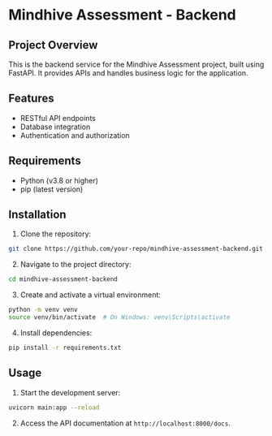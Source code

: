 # Mindhive Assessment - Backend

## Project Overview

This is the backend service for the Mindhive Assessment project, built using FastAPI. It provides APIs and handles business logic for the application.

## Features

- RESTful API endpoints
- Database integration
- Authentication and authorization

## Requirements

- Python (v3.8 or higher)
- pip (latest version)

## Installation

1. Clone the repository:

```bash
git clone https://github.com/your-repo/mindhive-assessment-backend.git
```

2. Navigate to the project directory:

```bash
cd mindhive-assessment-backend
```

3. Create and activate a virtual environment:

```bash
python -m venv venv
source venv/bin/activate  # On Windows: venv\Scripts\activate
```

4. Install dependencies:

```bash
pip install -r requirements.txt
```

## Usage

1. Start the development server:

```bash
uvicorn main:app --reload
```

2. Access the API documentation at `http://localhost:8000/docs`.
